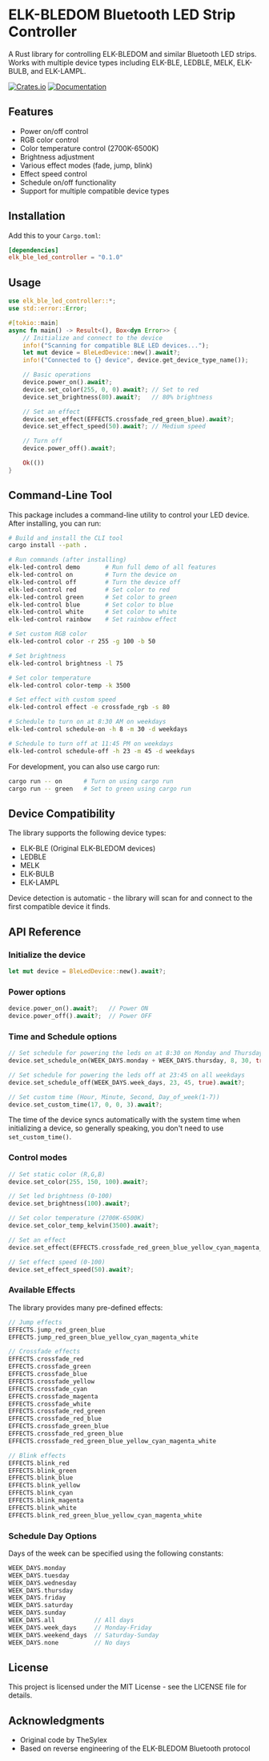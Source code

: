 # ELK-BLEDOM Bluetooth LED Strip Controller

A Rust library for controlling ELK-BLEDOM and similar Bluetooth LED strips. Works with multiple device types including ELK-BLE, LEDBLE, MELK, ELK-BULB, and ELK-LAMPL.

[![Crates.io](https://img.shields.io/crates/v/elk_ble_led_controller)](https://crates.io/crates/elk_ble_led_controller)
[![Documentation](https://docs.rs/elk_ble_led_controller/badge.svg)](https://docs.rs/elk_ble_led_controller)

## Features

* Power on/off control
* RGB color control
* Color temperature control (2700K-6500K)
* Brightness adjustment
* Various effect modes (fade, jump, blink)
* Effect speed control
* Schedule on/off functionality
* Support for multiple compatible device types

## Installation

Add this to your `Cargo.toml`:

```toml
[dependencies]
elk_ble_led_controller = "0.1.0"
```

## Usage

```rust
use elk_ble_led_controller::*;
use std::error::Error;

#[tokio::main]
async fn main() -> Result<(), Box<dyn Error>> {
    // Initialize and connect to the device
    info!("Scanning for compatible BLE LED devices...");
    let mut device = BleLedDevice::new().await?;
    info!("Connected to {} device", device.get_device_type_name());

    // Basic operations
    device.power_on().await?;
    device.set_color(255, 0, 0).await?; // Set to red
    device.set_brightness(80).await?;   // 80% brightness

    // Set an effect
    device.set_effect(EFFECTS.crossfade_red_green_blue).await?;
    device.set_effect_speed(50).await?; // Medium speed

    // Turn off
    device.power_off().await?;

    Ok(())
}
```

## Command-Line Tool

This package includes a command-line utility to control your LED device. After installing, you can run:

```bash
# Build and install the CLI tool
cargo install --path .

# Run commands (after installing)
elk-led-control demo       # Run full demo of all features
elk-led-control on         # Turn the device on
elk-led-control off        # Turn the device off
elk-led-control red        # Set color to red
elk-led-control green      # Set color to green
elk-led-control blue       # Set color to blue
elk-led-control white      # Set color to white
elk-led-control rainbow    # Set rainbow effect

# Set custom RGB color
elk-led-control color -r 255 -g 100 -b 50

# Set brightness
elk-led-control brightness -l 75

# Set color temperature
elk-led-control color-temp -k 3500

# Set effect with custom speed
elk-led-control effect -e crossfade_rgb -s 80

# Schedule to turn on at 8:30 AM on weekdays
elk-led-control schedule-on -h 8 -m 30 -d weekdays

# Schedule to turn off at 11:45 PM on weekdays
elk-led-control schedule-off -h 23 -m 45 -d weekdays
```

For development, you can also use cargo run:

```bash
cargo run -- on      # Turn on using cargo run
cargo run -- green   # Set to green using cargo run
```

## Device Compatibility

The library supports the following device types:
- ELK-BLE (Original ELK-BLEDOM devices)
- LEDBLE
- MELK
- ELK-BULB
- ELK-LAMPL

Device detection is automatic - the library will scan for and connect to the first compatible device it finds.

## API Reference

### Initialize the device
```rust
let mut device = BleLedDevice::new().await?;
```

### Power options
```rust
device.power_on().await?;   // Power ON
device.power_off().await?;  // Power OFF
```

### Time and Schedule options
```rust
// Set schedule for powering the leds on at 8:30 on Monday and Thursday
device.set_schedule_on(WEEK_DAYS.monday + WEEK_DAYS.thursday, 8, 30, true).await?;

// Set schedule for powering the leds off at 23:45 on all weekdays
device.set_schedule_off(WEEK_DAYS.week_days, 23, 45, true).await?;

// Set custom time (Hour, Minute, Second, Day_of_week(1-7))
device.set_custom_time(17, 0, 0, 3).await?;
```

The time of the device syncs automatically with the system time when initializing a device, so generally speaking, you don't need to use `set_custom_time()`.

### Control modes
```rust
// Set static color (R,G,B)
device.set_color(255, 150, 100).await?;

// Set led brightness (0-100)
device.set_brightness(100).await?;

// Set color temperature (2700K-6500K)
device.set_color_temp_kelvin(3500).await?;

// Set an effect
device.set_effect(EFFECTS.crossfade_red_green_blue_yellow_cyan_magenta_white).await?;

// Set effect speed (0-100)
device.set_effect_speed(50).await?;
```

### Available Effects

The library provides many pre-defined effects:

```rust
// Jump effects
EFFECTS.jump_red_green_blue
EFFECTS.jump_red_green_blue_yellow_cyan_magenta_white

// Crossfade effects
EFFECTS.crossfade_red
EFFECTS.crossfade_green
EFFECTS.crossfade_blue
EFFECTS.crossfade_yellow
EFFECTS.crossfade_cyan
EFFECTS.crossfade_magenta
EFFECTS.crossfade_white
EFFECTS.crossfade_red_green
EFFECTS.crossfade_red_blue
EFFECTS.crossfade_green_blue
EFFECTS.crossfade_red_green_blue
EFFECTS.crossfade_red_green_blue_yellow_cyan_magenta_white

// Blink effects
EFFECTS.blink_red
EFFECTS.blink_green
EFFECTS.blink_blue
EFFECTS.blink_yellow
EFFECTS.blink_cyan
EFFECTS.blink_magenta
EFFECTS.blink_white
EFFECTS.blink_red_green_blue_yellow_cyan_magenta_white
```

### Schedule Day Options

Days of the week can be specified using the following constants:

```rust
WEEK_DAYS.monday
WEEK_DAYS.tuesday
WEEK_DAYS.wednesday
WEEK_DAYS.thursday
WEEK_DAYS.friday
WEEK_DAYS.saturday
WEEK_DAYS.sunday
WEEK_DAYS.all           // All days
WEEK_DAYS.week_days     // Monday-Friday
WEEK_DAYS.weekend_days  // Saturday-Sunday
WEEK_DAYS.none          // No days
```

## License

This project is licensed under the MIT License - see the LICENSE file for details.

## Acknowledgments

* Original code by TheSylex
* Based on reverse engineering of the ELK-BLEDOM Bluetooth protocol
